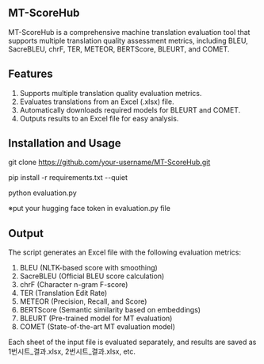 ## MT-ScoreHub 
MT-ScoreHub is a comprehensive machine translation evaluation tool that supports multiple translation quality assessment metrics, including BLEU, SacreBLEU, chrF, TER, METEOR, BERTScore, BLEURT, and COMET.

## Features
1. Supports multiple translation quality evaluation metrics.
2. Evaluates translations from an Excel (.xlsx) file.
3. Automatically downloads required models for BLEURT and COMET.
4. Outputs results to an Excel file for easy analysis.

## Installation and Usage
git clone https://github.com/your-username/MT-ScoreHub.git

pip install -r requirements.txt --quiet

python evaluation.py

※put your hugging face token in evaluation.py file

## Output
The script generates an Excel file with the following evaluation metrics:
1. BLEU (NLTK-based score with smoothing)
2. SacreBLEU (Official BLEU score calculation)
3. chrF (Character n-gram F-score)
4. TER (Translation Edit Rate)
5. METEOR (Precision, Recall, and Score)
6. BERTScore (Semantic similarity based on embeddings)
7. BLEURT (Pre-trained model for MT evaluation)
8. COMET (State-of-the-art MT evaluation model)

Each sheet of the input file is evaluated separately, and results are saved as 1번시트_결과.xlsx, 2번시트_결과.xlsx, etc.
